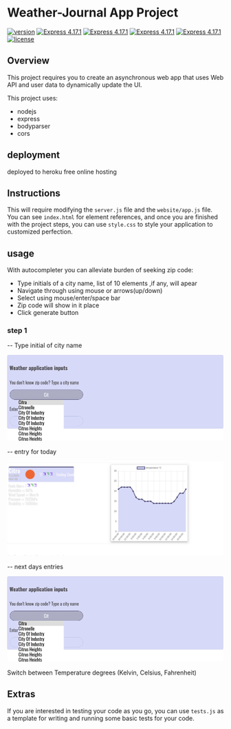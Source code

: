 # Weather-Journal App Project
[![version](https://img.shields.io/badge/version-v1.1.0-brightgreen)]() 
[![Express 4.17.1](https://img.shields.io/badge/dependencies-node.v12.19.0-blue)](https://nodejs.org/en/docs/) 
[![Express 4.17.1](https://img.shields.io/badge/dependencies-express.v4.17.1-blue)](https://registry.npmjs.org/express/-/express-4.17.1.tgz) 
[![Express 4.17.1](https://img.shields.io/badge/dependencies-bodyparser.v1.19.0-blue)]("https://registry.npmjs.org/express/-/express-4.17.1.tgz) 
[![Express 4.17.1](https://img.shields.io/badge/dependencies-cors.v2.8.5-blue)](https://registry.npmjs.org/cors/-/cors-2.8.5.tgz) 
[![license](https://img.shields.io/badge/licence-MIT-brightgreen)](license) 
## Overview
This project requires you to create an asynchronous web app that uses Web API and user data to dynamically update the UI. 

This project uses:
- nodejs
- express
- bodyparser
- cors
## deployment

deployed to heroku free online hosting

## Instructions
This will require modifying the `server.js` file and the `website/app.js` file. You can see `index.html` for element references, and once you are finished with the project steps, you can use `style.css` to style your application to customized perfection.
## usage

With autocompleter you can alleviate  burden of seeking zip code:
- Type initials of a city name, list of 10 elements ,if any, will apear
- Navigate through using mouse or arrows(up/down)
- Select using mouse/enter/space bar
- Zip code will show in it place
- Click generate button

### step 1
-- Type initial of city name

![autocompletion](https://github.com/anaruz-source/weather-journal-app/blob/master/readmeassets/auto.png?raw=true)

-- entry for today

![autocompletion](https://github.com/anaruz-source/weather-journal-app/blob/master/readmeassets/entry.png?raw=true)

-- next days entries

![autocompletion](https://github.com/anaruz-source/weather-journal-app/blob/master/readmeassets/auto.png?raw=true)

Switch between Temperature degrees (Kelvin, Celsius, Fahrenheit)

## Extras
If you are interested in testing your code as you go, you can use `tests.js` as a template for writing and running some basic tests for your code.
